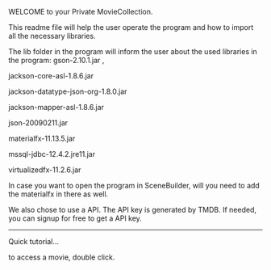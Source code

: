 WELCOME to your Private MovieCollection.

This readme file will help the user operate the program and how to import all the necessary libraries.

The lib folder in the program will inform the user about the used libraries in the program:
gson-2.10.1.jar ,

jackson-core-asl-1.8.6.jar

jackson-datatype-json-org-1.8.0.jar

jackson-mapper-asl-1.8.6.jar

json-20090211.jar

materialfx-11.13.5.jar

mssql-jdbc-12.4.2.jre11.jar

virtualizedfx-11.2.6.jar

In case you want to open the program in SceneBuilder, will you 
need to add the materialfx in there as well.


We also chose to use a API. The API key is generated by TMDB.
If needed, you can signup for free to get a API key.

_________________________________________________________________________________________________________________
Quick tutorial...

to access a movie, double click.



